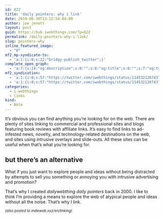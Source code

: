 ```yaml
---
id: 822
title: 'daily pointers: why i link'
date: 2019-06-30T13:12:54-04:00
author: joe jenett
layout: post
guid: https://hub.iwebthings.com/?p=822
permalink: /daily-pointers-why-i-link/
slug: pointers-why
inline_featured_image:
  - "0"
mf2_mp-syndicate-to:
  - 'a:1:{i:0;s:22:"bridgy-publish_twitter";}'
complete_open_graph:
  - 'a:7:{s:14:"og:description";s:0:"";s:8:"og:title";s:0:"";s:7:"og:type";s:0:"";s:12:"twitter:card";s:7:"summary";s:15:"twitter:creator";s:0:"";s:19:"twitter:description";s:0:"";s:8:"og:image";s:0:"";}'
mf2_syndication:
  - 'a:1:{i:0;s:57:"https://twitter.com/iwebthings/status/1145321267437940737";}'
  - 'a:1:{i:0;s:57:"https://twitter.com/iwebthings/status/1145321267437940737";}'
categories:
  - i-webthings
  - links
kind:
  - Note
---
```

It&#8217;s obvious you can find anything you&#8217;re looking for on the web. There are plenty of sites linking to commercial and professional sites and blogs featuring book reviews with affiliate links. It&#8217;s easy to find links to ad-infested news, novelty, and technology-related destinations on the web, and sites using intrusive overlays and slide-outs. All these sites can be useful when that&#8217;s what you&#8217;re looking for.

## but there&#8217;s an alternative

What if you just want to explore people and ideas without being distracted by attempts to sell you something or annoying you with intrusive advertising and promotion?

That&#8217;s why I created _dailywebthing daily pointers_ back in 2000. I like to think I&#8217;m providing a means to explore the web of atypical people and ideas without all the noise. That&#8217;s why I link.

<small><em>(also posted to <a title="site gone? 04/17/23">indieweb.xyz/en/linking</a>)</em></small>


